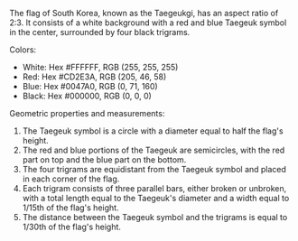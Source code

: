 The flag of South Korea, known as the Taegeukgi, has an aspect ratio of 2:3. It consists of a white background with a red and blue Taegeuk symbol in the center, surrounded by four black trigrams.

Colors:
- White: Hex #FFFFFF, RGB (255, 255, 255)
- Red: Hex #CD2E3A, RGB (205, 46, 58)
- Blue: Hex #0047A0, RGB (0, 71, 160)
- Black: Hex #000000, RGB (0, 0, 0)

Geometric properties and measurements:
1. The Taegeuk symbol is a circle with a diameter equal to half the flag's height.
2. The red and blue portions of the Taegeuk are semicircles, with the red part on top and the blue part on the bottom.
3. The four trigrams are equidistant from the Taegeuk symbol and placed in each corner of the flag.
4. Each trigram consists of three parallel bars, either broken or unbroken, with a total length equal to the Taegeuk's diameter and a width equal to 1/15th of the flag's height.
5. The distance between the Taegeuk symbol and the trigrams is equal to 1/30th of the flag's height.